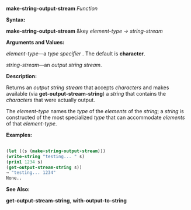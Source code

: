 **make-string-output-stream** *Function* 



**Syntax:** 



**make-string-output-stream** &amp;key *element-type → string-stream* 



**Arguments and Values:** 



*element-type*—a *type specifier* . The default is **character**. 



*string-stream*—an *output string stream*. 







 



 



**Description:** 



Returns an *output string stream* that accepts *characters* and makes available (via **get-output-stream-string**) a *string* that contains the *characters* that were actually output. 



The *element-type* names the *type* of the *elements* of the *string*; a *string* is constructed of the most specialized *type* that can accommodate *elements* of that *element-type*. 



**Examples:**
```lisp
 
(let ((s (make-string-output-stream))) 
(write-string "testing... " s) 
(prin1 1234 s) 
(get-output-stream-string s)) 
→ "testing... 1234" 
None.. 

```
**See Also:** 



**get-output-stream-string**, **with-output-to-string** 



